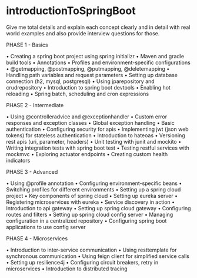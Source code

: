 # introductionToSpringBoot

Give me total details and explain each concept clearly and in detail with real world examples and also provide interview questions for those.

PHASE 1 - Basics

• Creating a spring boot project using spring initializr
• Maven and gradle build tools
• Annotations
• Profiles and environment-specific configurations
• @getmapping, @postmapping, @putmapping, @deletemapping
• Handling path variables and request parameters
• Setting up database connection (h2, mysql, postgresql)
• Using jparepository and crudrepository
• Introduction to spring boot devtools
• Enabling hot reloading
• Spring batch, scheduling and cron expressions


PHASE 2 - Intermediate

• Using @controlleradvice and @exceptionhandler
• Custom error responses and exception classes
• Global exception handling
• Basic authentication
• Configuring security for apis
• Implementing jwt (json web tokens) for stateless authentication
• Introduction to hateoas
• Versioning rest apis (uri, parameter, headers)
• Unit testing with junit and mockito
• Writing integration tests with spring boot test
• Testing restful services with mockmvc
• Exploring actuator endpoints
• Creating custom health indicators


PHASE 3 - Advanced

• Using @profile annotation
• Configuring environment-specific beans
• Switching profiles for different environments
• Setting up a spring cloud project
• Key components of spring cloud
• Setting up eureka server
• Registering microservices with eureka
• Service discovery in action
• Introduction to api gateway
• Setting up spring cloud gateway
• Configuring routes and filters
• Setting up spring cloud config server
• Managing configuration in a centralized repository
• Configuring spring boot applications to use config server


PHASE 4 - Microservices

• Introduction to inter-service communication
• Using resttemplate for synchronous communication
• Using feign client for simplified service calls
• Setting up resilience4j
• Configuring circuit breakers, retry in microservices
• Introduction to distributed tracing